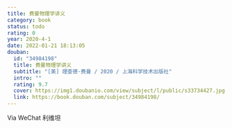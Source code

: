 ```yaml
---
title: 费曼物理学讲义
category: book
status: todo
rating: 0
year: 2020-4-1
date: 2022-01-21 18:13:05
douban:
  id: "34984198"
  title: 费曼物理学讲义
  subtitle: "[美] 理查德·费曼 / 2020 / 上海科学技术出版社"
  intro: ""
  rating: 9.7
  cover: https://img1.doubanio.com/view/subject/l/public/s33734427.jpg
  link: https://book.douban.com/subject/34984198/
---
```


Via WeChat 利维坦
